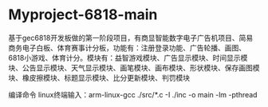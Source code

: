 # Myproject-6818-main
基于gec6818开发板做的第一阶段项目，有商显智能数字电子广告机项目、简易商务电子白板、体育赛事计分板，功能有：注册登录功能、广告轮播、画图、6818小游戏、体育计分。模块有：益智游戏模块、广告显示模块、时间显示模块、公告显示模块、天气显示模块、画笔模块、画布模块、形状模块、保存画图模块、橡皮擦模块、标题显示模块、比分更新模块、判罚模块



编译命令
linux终端输入：arm-linux-gcc ./src/*.c -I ./inc -o main -lm -pthread
